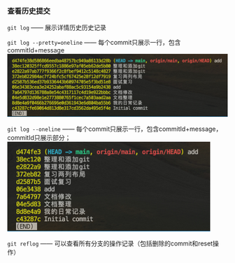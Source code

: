 ### 查看历史提交
`git log` —— 展示详情历史历史记录

`git log --pretty=oneline` —— 每个commit只展示一行，包含commitId+message
![avatar](./image/log--pretty=oneline.jpg)

`git log --oneline` —— 每个commit只展示一行，包含commitId+message，commitId只展示部分；
![avatar](./image/log--oneline.jpg)

`git reflog` —— 可以查看所有分支的操作记录（包括删除的commit和reset操作）